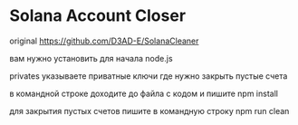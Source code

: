 # Solana Account Closer
original https://github.com/D3AD-E/SolanaCleaner

вам нужно установить для начала node.js

privates
указываете приватные ключи где нужно закрыть пустые счета

в командной строке доходите до файла с кодом и пишите
npm install

для закрытия пустых счетов пишите в командную строку
npm run clean

